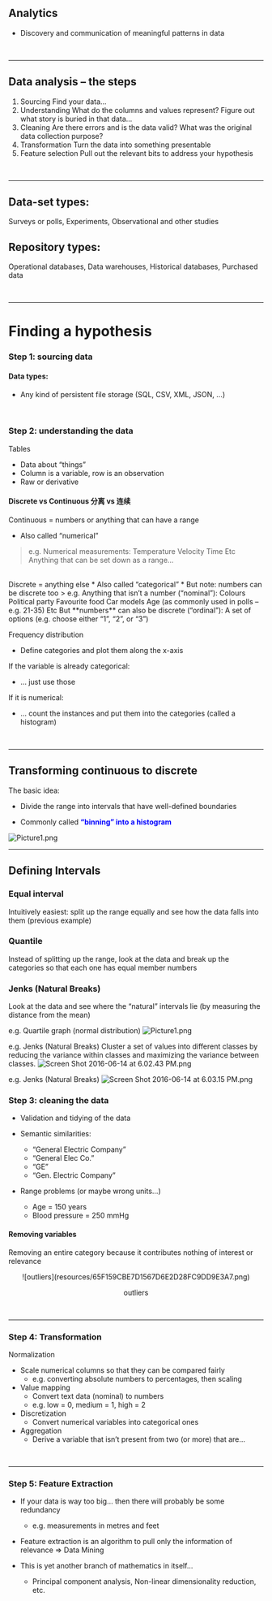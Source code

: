 ## Analytics* Discovery and communication of meaningful patterns in data<br />---## Data analysis – the steps1. SourcingFind your data…2. UnderstandingWhat do the columns and values represent?Figure out what story is buried in that data…3. CleaningAre there errors and is the data valid?What was the original data collection purpose?4. TransformationTurn the data into something presentable5. Feature selectionPull out the relevant bits to address your hypothesis<br />---## Data-set types:Surveys or polls, Experiments, Observational and other studies## Repository types:Operational databases, Data warehouses, Historical databases, Purchased data<br />---# Finding a hypothesis### Step 1: sourcing data#### Data types:* Any kind of persistent file storage (SQL, CSV, XML, JSON, …)<br />### Step 2: understanding the dataTables* Data about “things”* Column is a variable, row is an observation* Raw or derivative#### Discrete vs Continuous 分离 vs 连续Continuous = numbers or anything that can have a range* Also called “numerical”> e.g. Numerical measurements:TemperatureVelocityTimeEtcAnything that can be set down as a range…<br />Discrete = anything else* Also called “categorical”* But note: numbers can be discrete too> e.g.Anything that isn’t a number (“nominal”):ColoursPolitical partyFavourite foodCar modelsAge (as commonly used in polls – e.g. 21-35)EtcBut **numbers** can also be discrete (“ordinal”):A set of options (e.g. choose either “1”, “2”, or “3”)Frequency distribution* Define categories and plot them along the x-axisIf the variable is already categorical:* … just use thoseIf it is numerical:* … count the instances and put them into the categories (called a histogram)<br />---## Transforming continuous to discreteThe basic idea:* Divide the range into intervals that have well-defined boundaries* Commonly called <font color="blue">**“binning” into a histogram**</font> ![Picture1.png](resources/B1862CF715F5EC60E19484DD44AEA93A.png)<br />---## Defining Intervals### Equal intervalIntuitively easiest: split up the range equally and see how the data falls into them (previous example)### QuantileInstead of splitting up the range, look at the data and break up the categories so that each one has equal member numbers### Jenks (Natural Breaks)Look at the data and see where the “natural” intervals lie (by measuring the distance from the mean)e.g. Quartile graph (normal distribution)![Picture1.png](resources/A5C4235020FB4EAEA511D861B31CAD63.png)e.g. Jenks (Natural Breaks)Cluster a set of values into different classes by reducing the variance within classes and maximizing the variance between classes.![Screen Shot 2016-06-14 at 6.02.43 PM.png](resources/07FD0D3005020A569A82452EBD2FA4A2.png)e.g. Jenks (Natural Breaks)![Screen Shot 2016-06-14 at 6.03.15 PM.png](resources/375357F0A785F540996BCF594B41CA7E.png)### Step 3: cleaning the data* Validation and tidying of the data* Semantic similarities:    * “General Electric Company”    * “General Elec Co.”    * “GE”    * “Gen. Electric Company”* Range problems (or maybe wrong units…)    * Age = 150 years    * Blood pressure = 250 mmHg#### Removing variablesRemoving an entire category because it contributes nothing of interest or relevance <p align="center">![outliers](resources/65F159CBE7D1567D6E2D28FC9DD9E3A7.png)</p> <p align="center">outliers</p> <br />---### Step 4: TransformationNormalization* Scale numerical columns so that they can be compared fairly    * e.g. converting absolute numbers to percentages, then scaling* Value mapping    * Convert text data (nominal) to numbers    * e.g. low = 0, medium = 1, high = 2* Discretization    * Convert numerical variables into categorical ones* Aggregation    * Derive a variable that isn’t present from two (or more) that are…<br />---### Step 5: Feature Extraction* If your data is way too big… then there will probably be some redundancy    * e.g. measurements in metres and feet* Feature extraction is an algorithm to pull only the information of relevance => Data Mining* This is yet another branch of mathematics in itself…    * Principal component analysis, Non-linear dimensionality reduction, etc.